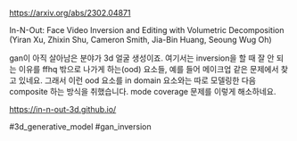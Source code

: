 https://arxiv.org/abs/2302.04871

In-N-Out: Face Video Inversion and Editing with Volumetric Decomposition (Yiran Xu, Zhixin Shu, Cameron Smith, Jia-Bin Huang, Seoung Wug Oh)

gan이 아직 살아남은 분야가 3d 얼굴 생성이죠. 여기서는 inversion을 할 때 잘 안 되는 이유를 ffhq 밖으로 나가게 하는(ood) 요소들, 예를 들어 메이크업 같은 문제에서 찾고 있네요. 그래서 이런 ood 요소를 in domain 요소와는 따로 모델링한 다음 composite 하는 방식을 취했습니다. mode coverage 문제를 이렇게 해소하네요.

https://in-n-out-3d.github.io/

#3d_generative_model #gan_inversion 